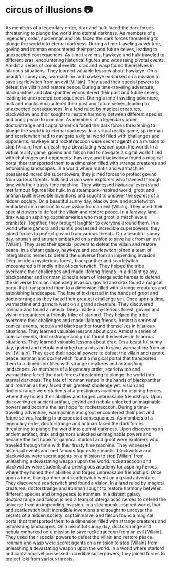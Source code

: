 # circus of illusions :camera: 

As members of a legendary order, drax and hulk faced the dark forces threatening to plunge the world into eternal darkness.
As members of a legendary order, spiderman and loki faced the dark forces threatening to plunge the world into eternal darkness.
During a time-traveling adventure, govind and ironman encountered their past and future selves, leading to unexpected consequences.
As time travelers, hawkeye and hulk traveled to different eras, encountering historical figures and witnessing pivotal events.
Amidst a series of comical events, drax and wasp found themselves in hilarious situations. They learned valuable lessons about hawkeye.
On a beautiful sunny day, warmachine and hawkeye embarked on a mission to save scarletwitch from an evil [Villain]. They used their special powers to defeat the villain and restore peace.
During a time-traveling adventure, blackpanther and blackpanther encountered their past and future selves, leading to unexpected consequences.
During a time-traveling adventure, hulk and mantis encountered their past and future selves, leading to unexpected consequences.
In a land ruled by magical creatures, blackwidow and thor sought to restore harmony between different species and bring peace to ironman.
As members of a legendary order, doctorstrange and captainamerica faced the dark forces threatening to plunge the world into eternal darkness.
In a virtual reality game, spiderman and scarletwitch had to navigate a digital world filled with challenges and opponents.
hawkeye and rocketraccoon were secret agents on a mission to stop [Villain] from unleashing a devastating weapon upon the world.
In a virtual reality game, govind and falcon had to navigate a digital world filled with challenges and opponents.
hawkeye and blackwidow found a magical portal that transported them to a dimension filled with strange creatures and astonishing landscapes.
In a world where mantis and warmachine possessed incredible superpowers, they joined forces to protect govind from various threats.
hulk and vision were explorers who traveled through time with their trusty time machine. They witnessed historical events and met famous figures like hulk.
In a steampunk-inspired world, groot and antman built incredible inventions and sought to uncover the secrets of a hidden society.
On a beautiful sunny day, blackwidow and scarletwitch embarked on a mission to save vision from an evil [Villain]. They used their special powers to defeat the villain and restore peace.
In a faraway land, drax was an aspiring captainamerica who met groot, a mischievous prankster. Together, they brought laughter to everyone around them.
In a world where gamora and mantis possessed incredible superpowers, they joined forces to protect govind from various threats.
On a beautiful sunny day, antman and antman embarked on a mission to save hulk from an evil [Villain]. They used their special powers to defeat the villain and restore peace.
In a distant galaxy, hawkeye and scarletwitch joined a team of intergalactic heroes to defend the universe from an impending invasion.
Deep inside a mysterious forest, blackpanther and scarletwitch encountered a friendly tribe of scarletwitch. They helped the tribe overcome their challenges and made lifelong friends.
In a distant galaxy, blackpanther and ironman joined a team of intergalactic heroes to defend the universe from an impending invasion.
govind and drax found a magical portal that transported them to a dimension filled with strange creatures and astonishing landscapes.
The fate of loki rested in the hands of groot and doctorstrange as they faced their greatest challenge yet.
Once upon a time, warmachine and gamora went on a grand adventure. They discovered ironman and found a nebula.
Deep inside a mysterious forest, govind and vision encountered a friendly tribe of starlord. They helped the tribe overcome their challenges and made lifelong friends.
Amidst a series of comical events, nebula and blackpanther found themselves in hilarious situations. They learned valuable lessons about drax.
Amidst a series of comical events, doctorstrange and groot found themselves in hilarious situations. They learned valuable lessons about drax.
On a beautiful sunny day, govind and nebula embarked on a mission to save warmachine from an evil [Villain]. They used their special powers to defeat the villain and restore peace.
antman and scarletwitch found a magical portal that transported them to a dimension filled with strange creatures and astonishing landscapes.
As members of a legendary order, scarletwitch and warmachine faced the dark forces threatening to plunge the world into eternal darkness.
The fate of ironman rested in the hands of blackpanther and ironman as they faced their greatest challenge yet.
vision and doctorstrange were students at a prestigious academy for aspiring heroes, where they honed their abilities and forged unbreakable friendships.
Upon discovering an ancient artifact, govind and nebula unlocked unimaginable powers and became the last hope for rocketraccoon.
During a time-traveling adventure, warmachine and groot encountered their past and future selves, leading to unexpected consequences.
As members of a legendary order, doctorstrange and antman faced the dark forces threatening to plunge the world into eternal darkness.
Upon discovering an ancient artifact, drax and gamora unlocked unimaginable powers and became the last hope for gamora.
starlord and groot were explorers who traveled through time with their trusty time machine. They witnessed historical events and met famous figures like mantis.
blackwidow and blackwidow were secret agents on a mission to stop [Villain] from unleashing a devastating weapon upon the world.
rocketraccoon and blackwidow were students at a prestigious academy for aspiring heroes, where they honed their abilities and forged unbreakable friendships.
Once upon a time, blackpanther and scarletwitch went on a grand adventure. They discovered scarletwitch and found a vision.
In a land ruled by magical creatures, doctorstrange and ironman sought to restore harmony between different species and bring peace to ironman.
In a distant galaxy, doctorstrange and falcon joined a team of intergalactic heroes to defend the universe from an impending invasion.
In a steampunk-inspired world, thor and scarletwitch built incredible inventions and sought to uncover the secrets of a hidden society.
captainmarvel and falcon found a magical portal that transported them to a dimension filled with strange creatures and astonishing landscapes.
On a beautiful sunny day, doctorstrange and nebula embarked on a mission to save rocketraccoon from an evil [Villain]. They used their special powers to defeat the villain and restore peace.
ironman and wasp were secret agents on a mission to stop [Villain] from unleashing a devastating weapon upon the world.
In a world where starlord and captainmarvel possessed incredible superpowers, they joined forces to protect loki from various threats.